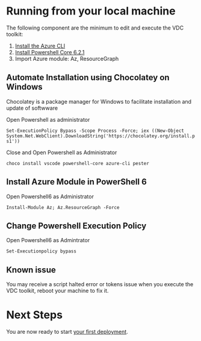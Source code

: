 # Running from your local machine

The following component are the minimum to edit and execute the VDC toolkit:

1. [Install the Azure CLI](https://docs.microsoft.com/cli/azure/install-azure-cli?view=azure-cli-latest)
1. [Install Powershell Core 6.2.1](https://github.com/powershell/powershell)
1. Import Azure module: Az, ResourceGraph

## Automate Installation using Chocolatey on Windows

Chocolatey is a package manager for Windows to facilitate installation and update of softwware

Open Powershell as administrator

`Set-ExecutionPolicy Bypass -Scope Process -Force; iex ((New-Object System.Net.WebClient).DownloadString('https://chocolatey.org/install.ps1'))`

Close and Open Powershell as Administrator

`choco install vscode powershell-core azure-cli pester`

## Install Azure Module in PowerShell 6

Open Powershell6 as Administrator

`Install-Module Az; Az.ResourceGraph -Force`

## Change Powershell Execution Policy

Open Powershell6 as Admintrator

`Set-Executionpolicy bypass`

## Known issue

You may receive a script halted error or tokens issue when you execute the VDC toolkit, reboot your machine to fix it.

# Next Steps

You are now ready to start [your first deployment](../use/your-first-deployment.md).
